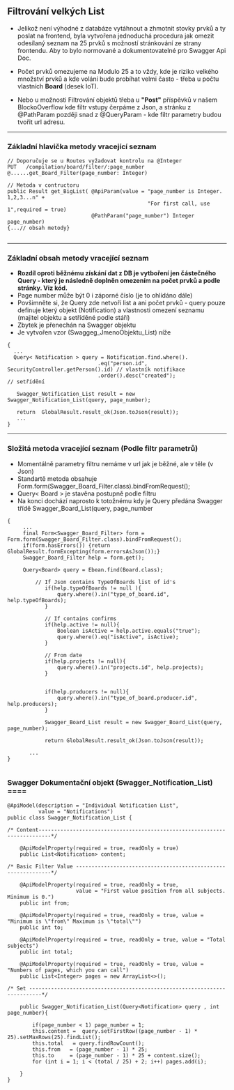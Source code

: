 ## Filtrování velkých List<Model> 

  * Jelikož není výhodné z databáze vytáhnout a zhmotnit stovky prvků a ty poslat na frontend, byla vytvořena jednoduchá procedura jak omezit odesílaný seznam na 25 prvků s možností stránkování ze strany frontendu. Aby to bylo normované a dokumentovatelné pro Swagger Api Doc.  

  * Počet prvků omezujeme na Modulo 25 a to vždy, kde je riziko velkého množství prvků a kde volání bude probíhat velmi často - třeba u počtu vlastních **Board** (desek IoT).  

  * Nebo u možnosti Filtrování objektů třeba u **"Post"** příspěvků v našem BlockoOverflow kde filtr vstupy čerpáme z Json, a stránku z @PathParam později snad z @QueryParam - kde filtr parametry budou tvořit url adresu.    


----

### Základní hlavička metody vracející seznam 

```
// Doporučuje se u Routes vyžadovat kontrolu na @Integer 
PUT   /compilation/board/filter/:page_number    @......get_Board_Filter(page_number: Integer)
```

```
// Metoda v contructoru
public Result get_BigList( @ApiParam(value = "page_number is Integer. 1,2,3...n" +
                                             "For first call, use 1",required = true)
                           @PathParam("page_number") Integer page_number)
{...// obsah metody}
  
```

----
### Základní obsah metody vracející seznam 
  * **Rozdíl oproti běžnému získání dat z DB je vytboření jen částečného Query - který je následně doplněn omezením na počet prvků a podle stránky. Viz kód.**  
  * Page number může být 0 i záporné číslo (je to ohlídáno dále) 
  * Povšimněte si, že Query zde netvoří list a ani počet prvků - query pouze definuje který objekt (Notification) a vlastnosti omezení seznamu (majitel objektu a setříděné podle stáří)
  * Zbytek je přenechán na Swagger objektu
  * Je vytvořen vzor (Swaggeg_JmenoObjektu_List) níže 
```
{
  ...
  Query< Notification > query = Notification.find.where().
                             .eq("person.id", SecurityController.getPerson().id) // vlastník notifikace
                             .order().desc("created");                           // setřídění
                             
   Swagger_Notification_List result = new Swagger_Notification_List(query, page_number); 
  
   return  GlobalResult.result_ok(Json.toJson(result));
   ...
}
```

----

### Složitá metoda vracející seznam (Podle filtr parametrů) 
  * Momentálně parametry filtru nemáme v url jak je běžné, ale v těle (v Json) 
  * Standartě metoda obsahuje Form.form(Swagger_Board_Filter.class).bindFromRequest(); 
  * Query< Board > je stavěna postupně podle filtru 
  * Na konci dochází naprosto k totožnému kdy je Query předána Swagger třídě Swagger_Board_List(query, page_number
 
```
{
     ...
     final Form<Swagger_Board_Filter> form = Form.form(Swagger_Board_Filter.class).bindFromRequest();
     if(form.hasErrors()) {return GlobalResult.formExcepting(form.errorsAsJson());}
     Swagger_Board_Filter help = form.get();
     
     Query<Board> query = Ebean.find(Board.class);
     
         // If Json contains TypeOfBoards list of id's
            if(help.typeOfBoards != null ){
                query.where().in("type_of_board.id", help.typeOfBoards);
            }

            // If contains confirms
            if(help.active != null){
                Boolean isActive = help.active.equals("true");
                query.where().eq("isActive", isActive);
            }

            // From date
            if(help.projects != null){
                query.where().in("projects.id", help.projects);
            }


            if(help.producers != null){
                query.where().in("type_of_board.producer.id", help.producers);
            }

            Swagger_Board_List result = new Swagger_Board_List(query, page_number);
            
            return GlobalResult.result_ok(Json.toJson(result));
           
       ...
}


```
### Swagger Dokumentační objekt **(Swagger_Notification_List)** ====

```
@ApiModel(description = "Individual Notification List",
          value = "Notifications")
public class Swagger_Notification_List {

/* Content--------------------------------------------------------------------------*/

    @ApiModelProperty(required = true, readOnly = true)
    public List<Notification> content;

/* Basic Filter Value --------------------------------------------------------------*/

    @ApiModelProperty(required = true, readOnly = true, 
                      value = "First value position from all subjects. Minimum is 0.")
    public int from;

    @ApiModelProperty(required = true, readOnly = true, value = "Minimum is \"from\" Maximum is \"total\"")
    public int to;

    @ApiModelProperty(required = true, readOnly = true, value = "Total subjects")
    public int total;

    @ApiModelProperty(required = true, readOnly = true, value = "Numbers of pages, which you can call")
    public List<Integer> pages = new ArrayList<>();

/* Set --------------------------------------------------------------------------*/

    public Swagger_Notification_List(Query<Notification> query , int page_number){

        if(page_number < 1) page_number = 1;
        this.content =  query.setFirstRow((page_number - 1) * 25).setMaxRows(25).findList();
        this.total   = query.findRowCount();
        this.from   = (page_number - 1) * 25;
        this.to     = (page_number - 1) * 25 + content.size();
        for (int i = 1; i < (total / 25) + 2; i++) pages.add(i);

    }
}


```
 